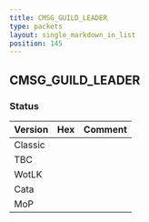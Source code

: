 ```yaml
---
title: CMSG_GUILD_LEADER
type: packets
layout: single_markdown_in_list
position: 145
---
```


## CMSG_GUILD_LEADER

### Status

Version | Hex | Comment
---------- | ---------- | ---------- 
Classic |  |  
TBC |  |  
WotLK |  |  
Cata |  |  
MoP |  |  